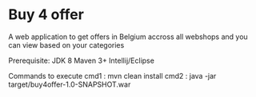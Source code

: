# Buy 4 offer
A web application to get offers in Belgium accross all webshops and you can view based on your categories 

Prerequisite:
JDK 8
Maven 3+
Intellij/Eclipse

Commands to execute
cmd1 : mvn clean install
cmd2 : java -jar target/buy4offer-1.0-SNAPSHOT.war
